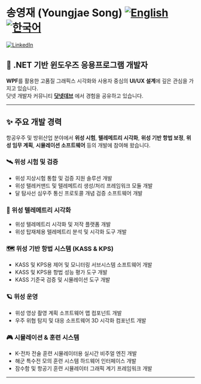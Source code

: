 # 송영재 (Youngjae Song) [![English](https://img.shields.io/badge/README.md-English-blue.svg)](README.md) [![한국어](https://img.shields.io/badge/README.md-한국어-green.svg)](README.ko.md)

[![LinkedIn](https://img.shields.io/badge/-LinkedIn-0077B5?style=flat&logo=linkedin&logoColor=white)](https://www.linkedin.com/in/al6uiz/)


## 🚀 .NET 기반 윈도우즈 응용프로그램 개발자

**WPF**를 활용한 고품질 그래픽스 시각화와
사용자 중심의 **UI/UX 설계**에 깊은 관심을 가지고 있습니다.<br />
닷넷 개발자 커뮤니티 **[닷넷데브](https://forum.dotnetdev.kr/u/al6uiz/activity/solved)** 에서 경험을 공유하고 있습니다.

---

## ✨ 주요 개발 경력
항공우주 및 방위산업 분야에서
**위성 시험**, **텔레메트리 시각화**, **위성 기반 항법 보정**,
**위성 임무 계획**, **시뮬레이션 소프트웨어** 등의 개발에 참여해 왔습니다.

### 🛰️ 위성 시험 및 검증

* 위성 지상시험 통합 및 검증 지원 솔루션 개발
* 위성 텔레커맨드 및 텔레메트리 생성/처리 프레임워크 모듈 개발
* 달 탐사선 심우주 통신 프로토콜 개념 검증 소프트웨어 개발

### 📡 위성 텔레메트리 시각화

* 위성 텔레메트리 시각화 및 저작 플랫폼 개발
* 위성 탑재체용 텔레메트리 분석 및 시각화 도구 개발

### 🗺️ 위성 기반 항법 시스템 (KASS & KPS)

* KASS 및 KPS용 제어 및 모니터링 서브시스템 소프트웨어 개발
* KASS 및 KPS용 항법 성능 평가 도구 개발
* KASS 기준국 검증 및 시뮬레이션 도구 개발

### 🪐 위성 운영

* 위성 영상 촬영 계획 소프트웨어 맵 컴포넌트 개발
* 우주 위협 탐지 및 대응 소프트웨어 3D 시각화 컴포넌트 개발

### 🎮 시뮬레이션 & 훈련 시스템

* K-전차 전술 훈련 시뮬레이터용 실시간 비주얼 엔진 개발
* 해군 특수전 모의 훈련 시스템 하드웨어 인터페이스 개발
* 잠수함 및 항공기 훈련 시뮬레이터 그래픽 계기 프레임워크 개발

--- 
